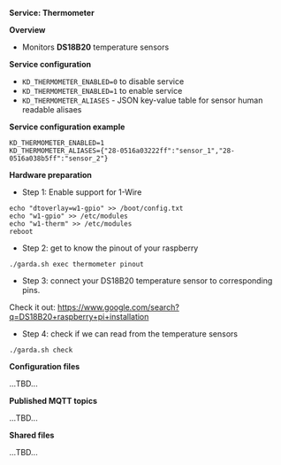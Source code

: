 **Service: Thermometer**

**Overview**

* Monitors **DS18B20** temperature sensors

**Service configuration**

* `KD_THERMOMETER_ENABLED=0` to disable service 
* `KD_THERMOMETER_ENABLED=1` to enable service
* `KD_THERMOMETER_ALIASES` - JSON key-value table for sensor human readable alisaes

**Service configuration example**

`````
KD_THERMOMETER_ENABLED=1
KD_THERMOMETER_ALIASES={"28-0516a03222ff":"sensor_1","28-0516a038b5ff":"sensor_2"}
````` 

**Hardware preparation**

* Step 1: Enable support for 1-Wire

`````
echo "dtoverlay=w1-gpio" >> /boot/config.txt
echo "w1-gpio" >> /etc/modules
echo "w1-therm" >> /etc/modules
reboot
`````

* Step 2: get to know the pinout of your raspberry
`````
./garda.sh exec thermometer pinout
`````

* Step 3: connect your DS18B20 temperature sensor to corresponding pins.

Check it out: https://www.google.com/search?q=DS18B20+raspberry+pi+installation

* Step 4: check if we can read from the temperature sensors
`````
./garda.sh check
`````

**Configuration files**

...TBD...

**Published MQTT topics**

...TBD...

**Shared files**

...TBD...